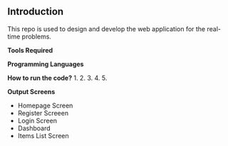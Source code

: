 ## Introduction
This repo is used to design and develop the web application for the real-time problems. 


**Tools Required**



**Programming Languages**


**How to run the code?**
1. 
2. 
3. 
4. 
5.  


**Output Screens**

- Homepage Screen
- Register Screeen
- Login Screen
- Dashboard
- Items List Screen 

